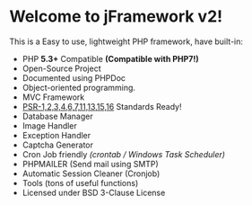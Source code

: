 Welcome to jFramework v2!
==========

This is a Easy to use, lightweight PHP framework, have built-in:

* PHP **5.3+** Compatible **(Compatible with PHP7!)**
* Open-Source Project
* Documented using PHPDoc
* Object-oriented programming.
* MVC Framework
* [PSR-1,2,3,4,6,7,11,13,15,16][] Standards Ready!
* Database Manager
* Image Handler
* Exception Handler
* Captcha Generator
* Cron Job friendly _(crontab / Windows Task Scheduler)_
* PHPMAILER (Send mail using SMTP)
* Automatic Session Cleaner (Cronjob)
* Tools (tons of useful functions)
* Licensed under BSD 3-Clause License

[PSR-1,2,3,4,6,7,11,13,15,16]: <http://www.php-fig.org/psr/>
